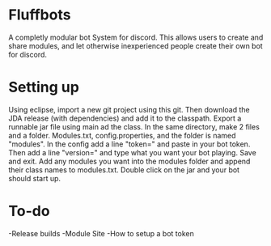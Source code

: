 # Fluffbots

A completly modular bot System for discord. This allows users to create and share modules, and let otherwise inexperienced people create their own bot for discord.

# Setting up

Using eclipse, import a new git project using this git. Then download the JDA release (with dependencies) and add it to the classpath. Export a runnable jar file using main ad the class. In the same directory, make 2 files and a folder. Modules.txt, config.properties, and the folder is named "modules". In the config add a line "token=" and paste in your bot token. Then add a line "version=" and type what you want your bot playing. Save and exit. Add any modules you want into the modules folder and append their class names to modules.txt. Double click on the jar and your bot should start up.

# To-do

-Release builds
-Module Site
-How to setup a bot token